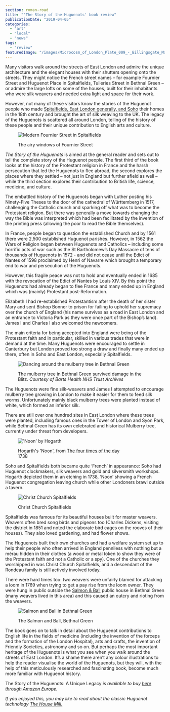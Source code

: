 ```yaml
---
section: roman-road
title: "'The Story of the Huguenots' book review"
publicationDate: "2019-04-05"
categories: 
  - "art"
  - "local"
  - "news"
tags: 
  - "review"
featuredImage: "/images/Microcosm_of_London_Plate_009_-_Billingsgate_Market_tone.jpg"
---
```


Many visitors walk around the streets of East London and admire the unique architecture and the elegant houses with their shutters opening onto the streets. They might notice the French street names – for example Fournier Street and Huguenot Place in Spitalfields, Tuileries Street in Bethnal Green – or admire the large lofts on some of the houses, built for their inhabitants who were silk weavers and needed extra light and space for their work.

However, not many of these visitors know the stories of the Huguenot people who made [Spitalfields, East London generally, and Soho](https://romanroadlondon.com/londons-east-end-book-review-a-guide-for-family-and-local-historians-by-jonathan-oates/) their homes in the 18th century and brought the art of silk weaving to the UK. The legacy of the Huguenots is scattered all around London, telling of the history of these people and their unique contribution to English arts and culture.

<figure>

![Modern Fournier Street in Spitalfields](/images/2382765192_1f7904ea68_b.jpg)

<figcaption>

The airy windows of Fournier Street

</figcaption>

</figure>

_The Story of the Huguenots_ is aimed at the general reader and sets out to tell the complete story of the Huguenot people. The first third of the book looks at the history of the Protestant religion in France and the harsh persecution that led the Huguenots to flee abroad, the second explores the places where they settled – not just in England but further afield as well – while the third section explores their contribution to British life, science, medicine, and culture.

The embattled history of the Huguenots began with Luther posting his Ninety-Five Theses to the door of the cathedral of Württemberg in 1517, challenging the Catholic church and sparking off what was to become the Protestant religion. But there was generally a move towards changing the way the Bible was interpreted which had been facilitated by the invention of the printing press (allowing the poor to read the Bible themselves).

In France, people began to question the established Church and by 1561 there were 2,500 established Huguenot parishes. However, in 1562 the Wars of Religion began between Huguenots and Catholics – including some horrific acts of war such as the St Bartholomew’s Day Massacre of tens of thousands of Huguenots in 1572 - and did not cease until the Edict of Nantes of 1598 proclaimed by Henri of Navarre which brought a temporary end to war and persecution of the Huguenots.

However, this fragile peace was not to hold and eventually ended in 1685 with the revocation of the Edict of Nantes by Louis XIV. By this point the Huguenots had already began to flee France and many ended up in England which was (mainly) Protestant post-Reformation.

Elizabeth I had re-established Protestantism after the death of her sister Mary and sent Bishop Bonner to prison for failing to uphold her supremacy over the church of England (his name survives as a road in East London and an entrance to Victoria Park as they were once part of the Bishop’s land). James I and Charles I also welcomed the newcomers.

The main criteria for being accepted into England were being of the Protestant faith and in particular, skilled in various trades that were in demand at the time. Many Huguenots were encouraged to settle in Canterbury but London proved too strong a draw and finally many ended up there, often in Soho and East London, especially Spitalfields.

<figure>

![Dancing around the mulberry tree in Bethnal Green](/images/News19RLHLC-X-21-nurses-dancing-round-mulberry.jpg)

<figcaption>

  
The mulberry tree in Bethnal Green survived damage in the Blitz. _Courtesy of Barts Health NHS Trust Archives_

</figcaption>

</figure>

The Huguenots were fine silk-weavers and James I attempted to encourage mulberry tree growing in London to make it easier for them to feed silk worms. Unfortunately mainly black mulberry trees were planted instead of white, which formed an inferior silk.

There are still over one hundred sites in East London where these trees were planted, including famous ones in the Tower of London and Syon Park, while Bethnal Green has its own celebrated and historical Mulberry tree, currently under threat from developers.

<figure>

!['Noon' by Hogarth](/images/62.2015%23%23S.jpg.505x605_q85.jpg)

<figcaption>

  
Hogarth's 'Noon', from [The four times of the day](https://www.artgallery.nsw.gov.au/collection/works/?group_accession=61.2015-64.2015)  
1738

</figcaption>

</figure>

Soho and Spitalfields both became quite ‘French’ in appearance: Soho had Huguenot clockmakers, silk weavers and gold and silversmith workshops. Hogarth depicted them in an etching in 1738, ‘Noon’ showing a French Huguenot congregation leaving church while other Londoners brawl outside a tavern.  

<figure>

![Christ Church Spitalfields](/images/765px-Christ_Church_Spitalfields_01.jpg)

<figcaption>

Christ Church Spitalfields

</figcaption>

</figure>

Spitalfields was famous for its beautiful houses built for master weavers. Weavers often bred song birds and pigeons too (Charles Dickens, visiting the district in 1851 and noted the elaborate bird cages on the rooves of their houses). They also loved gardening, and had flower shows.

The Huguenots built their own churches and had a welfare system set up to help their people who often arrived in England penniless with nothing but a mérau hidden in their clothes (a wood or metal token to show they were of the Protestant faith and not a Catholic or a spy). One of the churches they worshipped in was Christ Church Spitalfields, and a descendant of the Rondeau family is still actively involved today.

There were hard times too: two weavers were unfairly blamed for attacking a loom in 1769 when trying to get a pay rise from the loom owner. They were hung in public outside the [Salmon & Ball](https://romanroadlondon.com/salmon-and-ball-bethnal-green/) public house in Bethnal Green (many weavers lived in this area) and this caused an outcry and rioting from the weavers.  

<figure>

![Salmon and Ball in Bethnal Green](/images/4081589_a7ed184c.jpg)

<figcaption>

The Salmon and Ball, Bethnal Green

</figcaption>

</figure>

The book goes on to talk in detail about the Huguenot contributions to English life in the fields of medicine (including the invention of the forceps and the formation of the London Hospital), arts and crafts, the invention of Friendly Societies, astronomy and so on. But perhaps the most important heritage of the Huguenots is what you see when you walk around the streets of East London. It’s a shame there aren’t any colour illustrations to help the reader visualise the world of the Huguenots, but they will, with the help of this meticulously researched and fascinating book, become much more familiar with Huguenot history.

The Story of the Huguenots: A Unique Legacy _is available to buy [here through Amazon Europe](https://www.amazon.co.uk/dp/0993566529/)._

_If you enjoyed this, you may like to read about the classic Huguenot technology [The House Mill.](https://romanroadlondon.com/house-mill-bromley-by-bow/)_


